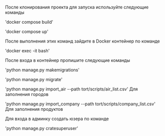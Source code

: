 После клонирования проекта для запуска используйте следующие команды

'docker compose build'

'docker compose up'

После выполнения этих команд зайдите в Docker контейнер по команде

'docker exec -it bash'

После входа в контейнер пропишите следующие команды

'python manage.py makemigrations'

'python manage.py migrate'

'python manage.py import_air --path tort/scripts/air_list.csv' Для заполнения городов

'python manage.py import_company --path tort/scripts/company_list.csv' Для заполнения продуктов

Для входа в админку создать юзера по команде

'python manage.py cratesuperuser'
